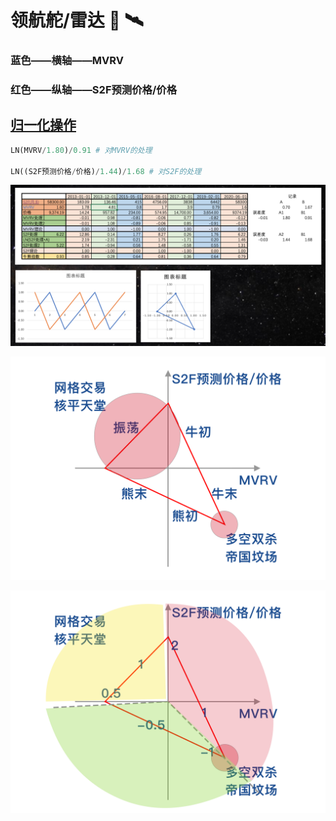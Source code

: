# 领航舵/雷达 🧭 🛰️

### 蓝色——横轴——MVRV 

### 红色——纵轴——S2F预测价格/价格

## [归一化操作](https://www.bfm-unity.com/management-cockpit-operation/shu-xue-li-qi)

```python
LN(MVRV/1.80)/0.91 # 对MVRV的处理

LN((S2F预测价格/价格)/1.44)/1.68 # 对S2F的处理
```

![](../.gitbook/assets/ping-mu-kuai-zhao-20210329-xia-wu-4.54.42.png)

![](../.gitbook/assets/ling-hang-duo-.png)

![](../.gitbook/assets/lei-da-.png)

